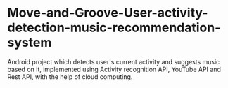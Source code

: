 # Move-and-Groove-User-activity-detection-music-recommendation-system
Android project which detects user's current activity and suggests music based on it, implemented using Activity recognition API, YouTube API and Rest API, with the help of cloud computing.
